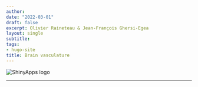 ```yaml
---
author:
date: "2022-03-01"
draft: false
excerpt: Olivier Raineteau & Jean-François Ghersi-Egea
layout: single
subtitle: 
tags:
- hugo-site
title: Brain vasculature
--- 
```

 
![ShinyApps logo]()

---

